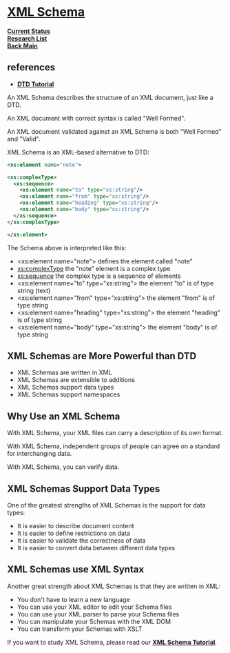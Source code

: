 # **[XML Schema](https://www.w3schools.com/xml/xml_schema.asp)**

**[Current Status](../../../development/status/weekly/current_status.md)**\
**[Research List](../../../research/research_list.md)**\
**[Back Main](../../../README.md)**

## references

- **[DTD Tutorial](https://www.w3schools.com/xml/xml_dtd_intro.asp)**

An XML Schema describes the structure of an XML document, just like a DTD.

An XML document with correct syntax is called "Well Formed".

An XML document validated against an XML Schema is both "Well Formed" and "Valid".

XML Schema is an XML-based alternative to DTD:

```xml
<xs:element name="note">

<xs:complexType>
  <xs:sequence>
    <xs:element name="to" type="xs:string"/>
    <xs:element name="from" type="xs:string"/>
    <xs:element name="heading" type="xs:string"/>
    <xs:element name="body" type="xs:string"/>
  </xs:sequence>
</xs:complexType>

</xs:element>
```

The Schema above is interpreted like this:

- <xs:element name="note"> defines the element called "note"
- <xs:complexType> the "note" element is a complex type
- <xs:sequence> the complex type is a sequence of elements
- <xs:element name="to" type="xs:string"> the element "to" is of type string (text)
- <xs:element name="from" type="xs:string"> the element "from" is of type string
- <xs:element name="heading" type="xs:string"> the element "heading" is of type string
- <xs:element name="body" type="xs:string"> the element "body" is of type string

## XML Schemas are More Powerful than DTD

- XML Schemas are written in XML
- XML Schemas are extensible to additions
- XML Schemas support data types
- XML Schemas support namespaces

## Why Use an XML Schema

With XML Schema, your XML files can carry a description of its own format.

With XML Schema, independent groups of people can agree on a standard for interchanging data.

With XML Schema, you can verify data.

## XML Schemas Support Data Types

One of the greatest strengths of XML Schemas is the support for data types:

- It is easier to describe document content
- It is easier to define restrictions on data
- It is easier to validate the correctness of data
- It is easier to convert data between different data types

## XML Schemas use XML Syntax

Another great strength about XML Schemas is that they are written in XML:

- You don't have to learn a new language
- You can use your XML editor to edit your Schema files
- You can use your XML parser to parse your Schema files
- You can manipulate your Schemas with the XML DOM
- You can transform your Schemas with XSLT

If you want to study XML Schema, please read our **[XML Schema Tutorial](https://www.w3schools.com/xml/schema_intro.asp)**.
